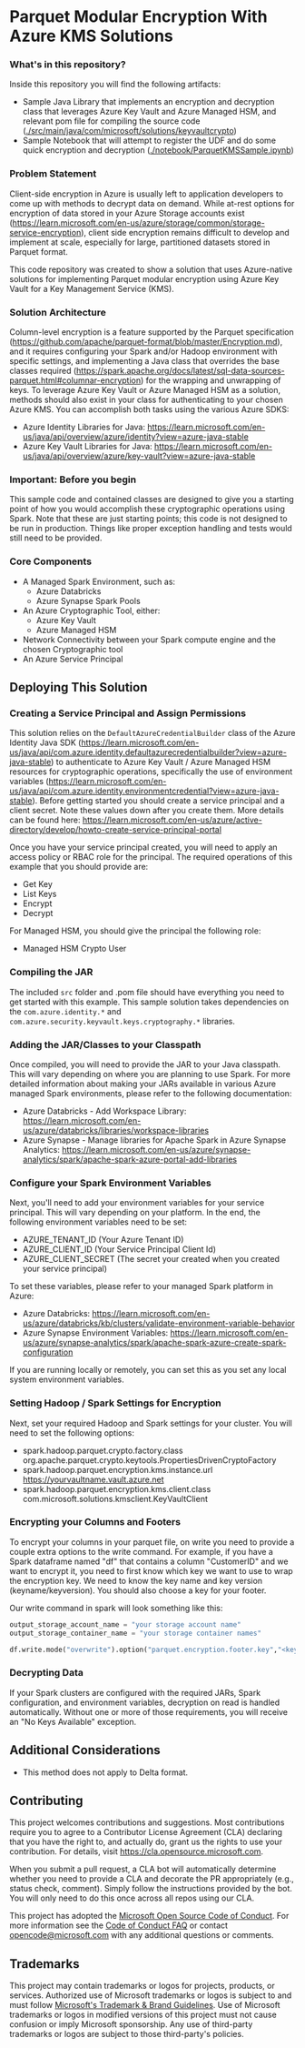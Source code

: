 # Parquet Modular Encryption With Azure KMS Solutions

### What's in this repository?

Inside this repository you will find the following artifacts:

* Sample Java Library that implements an encryption and decryption class that leverages Azure Key Vault and Azure Managed HSM, and relevant pom file for compiling the source code ([./src/main/java/com/microsoft/solutions/keyvaultcrypto](./src/main/java/com/microsoft/solutions/keyvaultcrypto))
* Sample Notebook that will attempt to register the UDF and do some quick encryption and decryption ([./notebook/ParquetKMSSample.ipynb](./notebook/ParquetKMSSample.ipynb))

### Problem Statement

Client-side encryption in Azure is usually left to application developers to come up with methods to decrypt data on demand. While at-rest options for encryption of data stored in your Azure Storage accounts exist (https://learn.microsoft.com/en-us/azure/storage/common/storage-service-encryption), client side encryption remains difficult to develop and implement at scale, especially for large, partitioned datasets stored in Parquet format.

This code repository was created to show a solution that uses Azure-native solutions for implementing Parquet modular encryption using Azure Key Vault for a Key Management Service (KMS).

### Solution Architecture

Column-level encryption is a feature supported by the Parquet specification (https://github.com/apache/parquet-format/blob/master/Encryption.md), and it requires configuring your Spark and/or Hadoop environment with specific settings, and implementing a Java class that overrides the base classes required (https://spark.apache.org/docs/latest/sql-data-sources-parquet.html#columnar-encryption) for the wrapping and unwrapping of keys. To leverage Azure Key Vault or Azure Managed HSM as a solution, methods should also exist in your class for authenticating to your chosen Azure KMS. You can accomplish both tasks using the various Azure SDKS:

* Azure Identity Libraries for Java: https://learn.microsoft.com/en-us/java/api/overview/azure/identity?view=azure-java-stable
* Azure Key Vault Libraries for Java: https://learn.microsoft.com/en-us/java/api/overview/azure/key-vault?view=azure-java-stable

### Important: Before you begin

This sample code and contained classes are designed to give you a starting point of how you would accomplish these cryptographic operations using Spark. Note that these are just starting points; this code is not designed to be run in production. Things like proper exception handling and tests would still need to be provided.

### Core Components

* A Managed Spark Environment, such as:
  * Azure Databricks
  * Azure Synapse Spark Pools
* An Azure Cryptographic Tool, either:
  * Azure Key Vault
  * Azure Managed HSM
* Network Connectivity between your Spark compute engine and the chosen Cryptographic tool
* An Azure Service Principal

## Deploying This Solution

### Creating a Service Principal and Assign Permissions

This solution relies on the ```DefaultAzureCredentialBuilder``` class of the Azure Identity Java SDK (https://learn.microsoft.com/en-us/java/api/com.azure.identity.defaultazurecredentialbuilder?view=azure-java-stable) to authenticate to Azure Key Vault / Azure Managed HSM resources for cryptographic operations, specifically the use of environment variables (https://learn.microsoft.com/en-us/java/api/com.azure.identity.environmentcredential?view=azure-java-stable). Before getting started you should create a service principal and a client secret. Note these values down after you create them. More details can be found here: https://learn.microsoft.com/en-us/azure/active-directory/develop/howto-create-service-principal-portal

Once you have your service principal created, you will need to apply an access policy or RBAC role for the principal. The required operations of this example that you should provide are:

* Get Key
* List Keys
* Encrypt
* Decrypt

For Managed HSM, you should give the principal the following role:

* Managed HSM Crypto User

### Compiling the JAR

The included ```src``` folder and .pom file should have everything you need to get started with this example. This sample solution takes dependencies on the ```com.azure.identity.*``` and ```com.azure.security.keyvault.keys.cryptography.*``` libraries.

### Adding the JAR/Classes to your Classpath

Once compiled, you will need to provide the JAR to your Java classpath. This will vary depending on where you are planning to use Spark. For more detailed information about making your JARs available in various Azure managed Spark environments, please refer to the following documentation:

* Azure Databricks - Add Workspace Library: https://learn.microsoft.com/en-us/azure/databricks/libraries/workspace-libraries
* Azure Synapse - Manage libraries for Apache Spark in Azure Synapse Analytics: https://learn.microsoft.com/en-us/azure/synapse-analytics/spark/apache-spark-azure-portal-add-libraries

### Configure your Spark Environment Variables

Next, you'll need to add your environment variables for your service principal. This will vary depending on your platform. In the end, the following environment variables need to be set:

* AZURE_TENANT_ID (Your Azure Tenant ID)
* AZURE_CLIENT_ID (Your Service Principal Client Id)
* AZURE_CLIENT_SECRET (The secret your created when you created your service principal)

To set these variables, please refer to your managed Spark platform in Azure:

* Azure Databricks: https://learn.microsoft.com/en-us/azure/databricks/kb/clusters/validate-environment-variable-behavior
* Azure Synapse Environment Variables: https://learn.microsoft.com/en-us/azure/synapse-analytics/spark/apache-spark-azure-create-spark-configuration

If you are running locally or remotely, you can set this as you set any local system environment variables.

### Setting Hadoop / Spark Settings for Encryption

Next, set your required Hadoop and Spark settings for your cluster. You will need to set the following options:

* spark.hadoop.parquet.crypto.factory.class org.apache.parquet.crypto.keytools.PropertiesDrivenCryptoFactory
* spark.hadoop.parquet.encryption.kms.instance.url https://yourvaultname.vault.azure.net
* spark.hadoop.parquet.encryption.kms.client.class com.microsoft.solutions.kmsclient.KeyVaultClient

### Encrypting your Columns and Footers

To encrypt your columns in your parquet file, on write you need to provide a couple extra options to the write command. For example, if you have a Spark dataframe named "df" that contains a column "CustomerID" and we want to encrypt it, you need to first know which key we want to use to wrap the encryption key. We need to know the key name and key version (keyname/keyversion). You should also choose a key for your footer.

Our write command in spark will look something like this:

```python
output_storage_account_name = "your storage account name"
output_storage_container_name = "your storage container names"

df.write.mode("overwrite").option("parquet.encryption.footer.key","<key name>/<key version>").option("parquet.encryption.column.keys","<key name>/<key version>:CustomerID").format("parquet").save("abfss://{0}@{1}.dfs.core.windows.net/encryptionDemo".format(output_storage_container_name,output_storage_account_name))
```

### Decrypting Data

If your Spark clusters are configured with the required JARs, Spark configuration, and environment variables, decryption on read is handled automatically. Without one or more of those requirements, you will receive an "No Keys Available" exception.

## Additional Considerations

* This method does not apply to Delta format.

## Contributing

This project welcomes contributions and suggestions.  Most contributions require you to agree to a
Contributor License Agreement (CLA) declaring that you have the right to, and actually do, grant us
the rights to use your contribution. For details, visit https://cla.opensource.microsoft.com.

When you submit a pull request, a CLA bot will automatically determine whether you need to provide
a CLA and decorate the PR appropriately (e.g., status check, comment). Simply follow the instructions
provided by the bot. You will only need to do this once across all repos using our CLA.

This project has adopted the [Microsoft Open Source Code of Conduct](https://opensource.microsoft.com/codeofconduct/).
For more information see the [Code of Conduct FAQ](https://opensource.microsoft.com/codeofconduct/faq/) or
contact [opencode@microsoft.com](mailto:opencode@microsoft.com) with any additional questions or comments.

## Trademarks

This project may contain trademarks or logos for projects, products, or services. Authorized use of Microsoft 
trademarks or logos is subject to and must follow 
[Microsoft's Trademark & Brand Guidelines](https://www.microsoft.com/en-us/legal/intellectualproperty/trademarks/usage/general).
Use of Microsoft trademarks or logos in modified versions of this project must not cause confusion or imply Microsoft sponsorship.
Any use of third-party trademarks or logos are subject to those third-party's policies.
